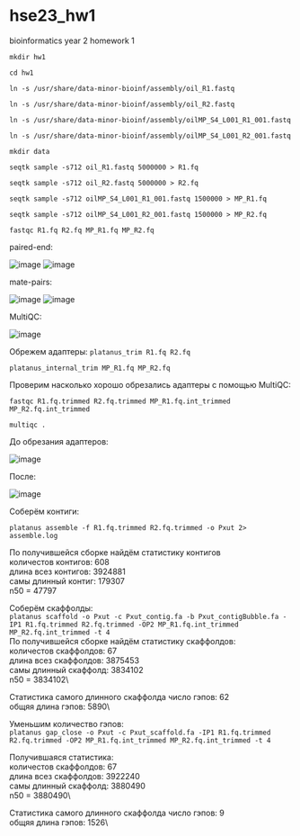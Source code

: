 # hse23_hw1
bioinformatics year 2 homework 1

```mkdir hw1```

```cd hw1```

```ln -s /usr/share/data-minor-bioinf/assembly/oil_R1.fastq```

```ln -s /usr/share/data-minor-bioinf/assembly/oil_R2.fastq```

```ln -s /usr/share/data-minor-bioinf/assembly/oilMP_S4_L001_R1_001.fastq```

```ln -s /usr/share/data-minor-bioinf/assembly/oilMP_S4_L001_R2_001.fastq```

```mkdir data```

```seqtk sample -s712 oil_R1.fastq 5000000 > R1.fq```

```seqtk sample -s712 oil_R2.fastq 5000000 > R2.fq```

```seqtk sample -s712 oilMP_S4_L001_R1_001.fastq 1500000 > MP_R1.fq```

```seqtk sample -s712 oilMP_S4_L001_R2_001.fastq 1500000 > MP_R2.fq```

```fastqc R1.fq R2.fq MP_R1.fq MP_R2.fq```

paired-end:

![image](https://github.com/JustKeonix/hse23_hw1/assets/24775932/eb2e304d-b7b5-4456-a963-606a3b6c7bc0)
![image](https://github.com/JustKeonix/hse23_hw1/assets/24775932/fde338f3-e500-4af7-a9ed-e7454e5f76e0)

mate-pairs:

![image](https://github.com/JustKeonix/hse23_hw1/assets/24775932/f58b119b-c88d-48ca-a2ed-f2df85b37dca)
![image](https://github.com/JustKeonix/hse23_hw1/assets/24775932/4b799fcf-1c74-4373-ba7f-e84e466e9e0a)

MultiQC:

![image](https://github.com/JustKeonix/hse23_hw1/assets/24775932/e760ca05-d105-4cbb-ac3e-218c493593c1)

Обрежем адаптеры:
```platanus_trim R1.fq R2.fq```

```platanus_internal_trim MP_R1.fq MP_R2.fq```

Проверим насколько хорошо обрезались адаптеры с помощью MultiQC:

```fastqc R1.fq.trimmed R2.fq.trimmed MP_R1.fq.int_trimmed MP_R2.fq.int_trimmed```

```multiqc .```

До обрезания адаптеров:

![image](https://github.com/JustKeonix/hse23_hw1/assets/24775932/18708886-4b6a-446a-a7db-fdb4a52cdb41)

После:

![image](https://github.com/JustKeonix/hse23_hw1/assets/24775932/a3ad13fa-6f61-476e-92cb-8cf8eecf7bf4)

Соберём контиги:

```platanus assemble -f R1.fq.trimmed R2.fq.trimmed -o Pxut 2> assemble.log```

По получившейся сборке найдём статистику контигов\
количестов контигов: 608\
длина всез контигов: 3924881\
самы длинный контиг: 179307\
n50 = 47797

Соберём скаффолды:\
```platanus scaffold -o Pxut -c Pxut_contig.fa -b Pxut_contigBubble.fa -IP1 R1.fq.trimmed R2.fq.trimmed -OP2 MP_R1.fq.int_trimmed MP_R2.fq.int_trimmed -t 4```\
По получившейся сборке найдём статистику скаффолдов:\
количестов скаффолдов: 67\
длина всез скаффолдов: 3875453\
самы длинный скаффолд: 3834102\
n50 = 3834102\

Статистика самого длинного скаффолда
число гэпов: 62\
общяя длина гэпов: 5890\

Уменьшим количество гэпов:\
```platanus gap_close -o Pxut -c Pxut_scaffold.fa -IP1 R1.fq.trimmed R2.fq.trimmed -OP2 MP_R1.fq.int_trimmed MP_R2.fq.int_trimmed -t 4```

Получившаяся статистика:\
количестов скаффолдов: 67\
длина всез скаффолдов: 3922240\
самы длинный скаффолд: 3880490\
n50 = 3880490\

Статистика самого длинного скаффолда
число гэпов: 9\
общяя длина гэпов: 1526\




